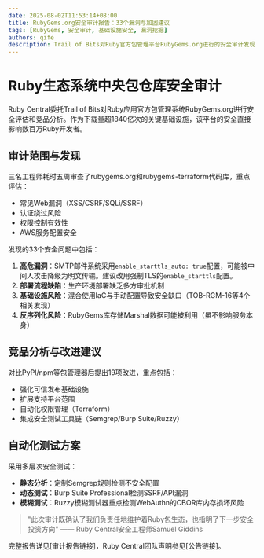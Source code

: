 ```yaml
---
date: 2025-08-02T11:53:14+08:00
title: RubyGems.org安全审计报告：33个漏洞与加固建议
tags: [RubyGems, 安全审计, 基础设施安全, 漏洞挖掘]
authors: qife
description: Trail of Bits对Ruby官方包管理平台RubyGems.org进行的安全审计发现33个安全问题，包括SMTP协议降级攻击风险、部署流程缺乏多方审批等关键漏洞，并提出了自动化安全测试等长期改进方案。
---
```


# Ruby生态系统中央包仓库安全审计

Ruby Central委托Trail of Bits对Ruby应用官方包管理系统RubyGems.org进行安全评估和竞品分析。作为下载量超1840亿次的关键基础设施，该平台的安全直接影响数百万Ruby开发者。


## 审计范围与发现

三名工程师耗时五周审查了rubygems.org和rubygems-terraform代码库，重点评估：
- 常见Web漏洞（XSS/CSRF/SQLi/SSRF）
- 认证绕过风险
- 权限控制有效性
- AWS服务配置安全

发现的33个安全问题中包括：
1. **高危漏洞**：SMTP邮件系统采用`enable_starttls_auto: true`配置，可能被中间人攻击降级为明文传输。建议改用强制TLS的`enable_starttls`配置。
2. **部署流程缺陷**：生产环境部署缺乏多方审批机制
3. **基础设施风险**：混合使用IaC与手动配置导致安全缺口（TOB-RGM-16等4个相关发现）
4. **反序列化风险**：RubyGems库存储Marshal数据可能被利用（虽不影响服务本身）

## 竞品分析与改进建议

对比PyPI/npm等包管理器后提出19项改进，重点包括：
- 强化可信发布基础设施
- 扩展支持平台范围
- 自动化权限管理（Terraform）
- 集成安全测试工具链（Semgrep/Burp Suite/Ruzzy）

## 自动化测试方案

采用多层次安全测试：
- **静态分析**：定制Semgrep规则检测不安全配置
- **动态测试**：Burp Suite Professional检测SSRF/API漏洞
- **模糊测试**：Ruzzy模糊测试器重点检测WebAuthn的CBOR库内存损坏风险

> "此次审计既确认了我们负责任地维护着Ruby包生态，也指明了下一步安全投资方向" —— Ruby Central安全工程师Samuel Giddins

完整报告详见[审计报告链接]，Ruby Central团队声明参见[公告链接]。
